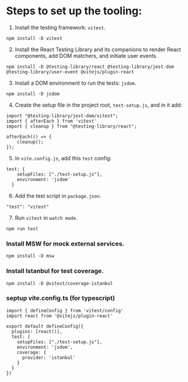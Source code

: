 # Steps to set up the tooling:

1. Install the testing framework: `vitest`.
```
npm install -D vitest
```

2. Install the React Testing Library and its companions to render React components, add DOM matchers, and initiate user events.
```
npm install -D @testing-library/react @testing-library/jest-dom @testing-library/user-event @vitejs/plugin-react
```

3. Install a DOM environment to run the tests: `jsdom`.
```
npm install -D jsdom
```

4. Create the setup file in the project root, `test-setup.js`, and in it add:
```
import "@testing-library/jest-dom/vitest";
import { afterEach } from 'vitest'
import { cleanup } from "@testing-library/react";

afterEach(() => {
    cleanup();
});
```

5. In `vite.config.js`, add this `test` config:
```
test: {
    setupFiles: ["./test-setup.js"],
    environment: 'jsdom'
  }
```

6. Add the test script in `package.json`.
```
"test": "vitest"
```

7. Run `vitest` in `watch mode`.
```
npm run test
```


### Install MSW for mock external services. 
```
npm install -D msw
```

### Install Istanbul for test coverage.

```
npm install -D @vitest/coverage-istanbul
```
### septup vite.config.ts (for typescript)
```
import { defineConfig } from 'vitest/config'
import react from '@vitejs/plugin-react'

export default defineConfig({
  plugins: [react()],
  test: {
    setupFiles: ["./test-setup.js"],
    environment: 'jsdom',
    coverage: {
      provider: 'istanbul'
    }
  }
})

```
